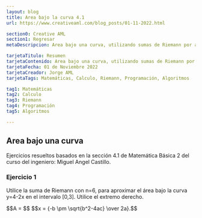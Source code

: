 ```yaml
---
layout: blog
title: Area bajo la curva 4.1
url: https://www.creativeaml.com/blog_posts/01-11-2022.html

section0: Creative AML
section1: Regresar
metaDescripcion: Area bajo una curva, utilizando sumas de Riemann por aproximación y usando límites para calculo exacto.

tarjetaTitulo: Resumen
tarjetaContenido: Area bajo una curva, utilizando sumas de Riemann por aproximación y usando límites para calculo exacto.
tarjetaFecha: 01 de Noviembre 2022
tarjetaCreador: Jorge AML
tarjetaTags: Matemáticas, Calculo, Riemann, Programación, Algoritmos 

tag1: Matemáticas
tag2: Calculo
tag3: Riemann
tag4: Programación
tag5: Algoritmos

---
```

<h2>Area bajo una curva</h2>
<p>Ejercicios resueltos basados en la sección 4.1 de Matemática Básica 2 del curso del ingeniero: Miguel Angel Castillo.</p>
<section>
<h3>Ejercicio 1</h3>
<p>Utilice la suma de Riemann con n=6, para aproximar el área bajo la curva y=4-2x en el intervalo [0,3]. Utilice el extremo derecho.</p>
$$A = $$
$$x = {-b \pm \sqrt{b^2-4ac} \over 2a}.$$
</section>